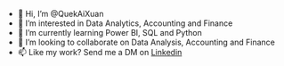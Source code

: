 - 👋 Hi, I’m @QuekAiXuan
- 👀 I’m interested in Data Analytics, Accounting and Finance
- 🌱 I’m currently learning Power BI, SQL and Python 
- 💞️ I’m looking to collaborate on Data Analysis, Accounting and Finance
- 📫 Like my work? Send me a DM on [Linkedin](www.linkedin.com/in/axq)


<!---
QuekAiXuan/QuekAiXuan is a ✨ special ✨ repository because its `README.md` (this file) appears on your GitHub profile.
You can click the Preview link to take a look at your changes.
--->
